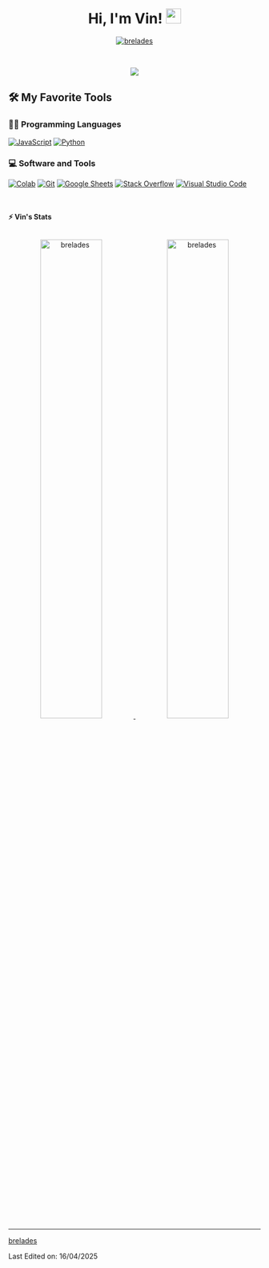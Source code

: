 <h1 align="center">
Hi, I'm Vin!
	<a href="https://github.com/brelades" target="_self">
		<img src="https://media.giphy.com/media/hvRJCLFzcasrR4ia7z/giphy.gif" width="30">
	</a>
</h1>
<p align="center">
	<a href="https://github.com/brelades">
		<img src="https://img.shields.io/github/followers/brelades?label=Followers" alt="brelades" />
	</a>
</p>
<br/>
<p align="center">
	<a href="https://github.com/brelades">
		<img src="https://readme-typing-svg.herokuapp.com?lines=Developer|%20|%20Surfer%20|%20Music%$20Lover|%20MHealthcare Assistant&center=true&width=380&height=45">
	</a>
</p>

## 🛠️ My Favorite Tools

### 👨‍💻 Programming Languages

<p>
    <a href="https://github.com/brelades"><img alt="JavaScript" src="https://img.shields.io/badge/JavaScript%20-%23F7DF1E.svg?logo=javascript&logoColor=black"></a>
    <a href="https://github.com/brelades"><img alt="Python" src="https://img.shields.io/badge/Python%20-%2314354C.svg?logo=python&logoColor=white"></a>


### 💻 Software and Tools

<p>
    <a href="https://github.com/brelades"><img alt="Colab" src="https://img.shields.io/badge/Colab-00b56a.svg?logo=google-colab&logoColor=white"></a>
    <a href="https://github.com/brelades"><img alt="Git" src="https://img.shields.io/badge/Git%20-%23F05033.svg?logo=git&logoColor=white"></a>
    <a href="https://github.com/brelades"><img alt="Google Sheets" src="https://img.shields.io/badge/Google%20Sheets%20-%2334A853.svg?logo=google%20sheets&logoColor=white"></a>
    <a href="https://github.com/brelades"><img alt="Stack Overflow" src="https://img.shields.io/badge/-Stack%20Overflow-FE7A16?logo=stack-overflow&logoColor=white"></a>
    <a href="https://github.com/brelades"><img alt="Visual Studio Code" src="https://img.shields.io/badge/Visual%20Studio%20Code-0078d7.svg?logo=visual-studio-code&logoColor=white"></a>
</p>
</br>

<br/>
<summary><b>⚡ Vin's Stats</b></summary>
<br/>
<p align="center">
	<a href="https://github.com/brelades">
	<img width="49.5%" src="https://github-readme-stats.vercel.app/api?username=brelades&show_icons=true" alt="brelades">
	<img width="49.5%" src="https://github-readme-streak-stats.herokuapp.com/?user=brelades" alt="brelades">
	</a>
	<br/>
</p>
<br/>

------

[brelades](https://github.com/brelades)

Last Edited on: 16/04/2025
